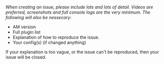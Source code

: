 _When creating an issue, please include lots and lots of detail. Videos are preferred, screenshots and full console logs are the very minimum. The following will also be nessecary:_
- AM version
- Full plugin list
- Explanation of how to reproduce the issue.
- Your config(s) (if changed anything)

If your explanation is too vague, or the issue can't be reproduced, then your issue will be closed.